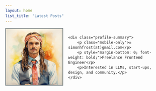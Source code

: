 ```yaml
---
layout: home
list_title: "Latest Posts"
---
```


<style>
.profile-container {
    display: flex;
    align-items: center;
    margin-bottom: 16px;
}

.profile-container img {
    border: 2px solid #778183;
    max-width: 100000px;
    margin-right: 16px;
}

.profile-summary > p:last-child {
    margin-bottom: 0px;
}

@media (max-width: 768px) {
    .profile-summary > p:last-child {
        margin-bottom: 16px;
    }

    .mobile-only {
        display: block;
    }

    .desktop-only {
        display: none;
    }

    .profile-container {
        margin-bottom: 0;
    }

    .profile-container img {
        margin: 0px;
        margin-bottom: 16px;
    }
}

.profile-container .profile-image {
    text-align: center;
}

.location-text {
  margin-bottom: 0;
}

.profile-details {
    margin-bottom: 16px;
}

@media (max-width: 768px) {
    .profile-container {
        flex-direction: column;
        align-items: center;
        text-align: center;
    }

    .profile-container div {
        margin-left: 0;
    }

    .profile-details {
        display: flex;
        flex-direction: column;
    }
}
</style>

<div class="profile-container">
    <div class="profile-image">
        <img height="180px" width="180px" src="/assets/profile-picture.jpg" alt="Profile Picture"/>
        <!-- <p class="location-text">Mexico City, Mexico</p> -->
    </div>

    <div class="profile-summary">
        <p class="mobile-only">✉️ simonhfrost(at)gmail.com</p>
        <p style="margin-bottom: 0; font-weight: bold;">Freelance Frontend Engineer</p>
        <p>Interested in LLMs, start-ups, design, and community.</p>
    </div>

</div>
